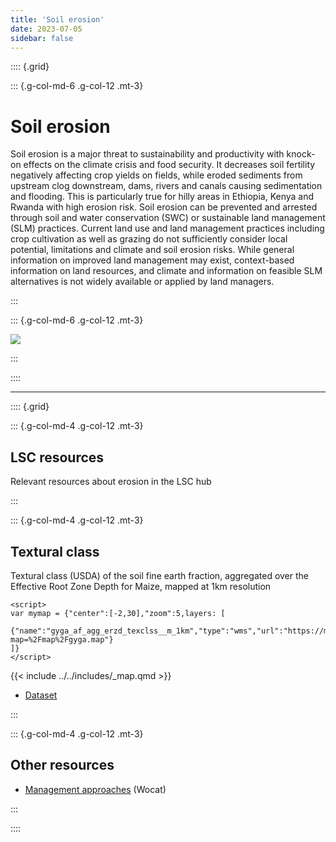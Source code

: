 ```yaml
---
title: 'Soil erosion'
date: 2023-07-05
sidebar: false
---
```


:::: {.grid}

::: {.g-col-md-6 .g-col-12 .mt-3}

# Soil erosion

Soil erosion is a major threat to sustainability and productivity with knock-on effects on the climate crisis and food security. It decreases soil fertility negatively affecting crop yields on fields, while eroded sediments from upstream clog downstream, dams, rivers and canals causing sedimentation and flooding. This is particularly true for hilly areas in Ethiopia, Kenya and Rwanda with high erosion risk. Soil erosion can be prevented and arrested through soil and water conservation (SWC) or sustainable land management (SLM) practices. Current land use and land management practices including crop cultivation as well as grazing do not sufficiently consider local potential, limitations and climate and soil erosion risks.  While general information on improved land management may exist, context-based information on land resources, and climate and information on feasible SLM alternatives is not widely available or applied by land managers. ​

:::

::: {.g-col-md-6 .g-col-12 .mt-3}

![](../../img/threats/erosion.jpg)

:::

::::

---


:::: {.grid}

::: {.g-col-md-4 .g-col-12 .mt-3}
## LSC resources

Relevant resources about erosion in the LSC hub

<div id="list-res" class="pt-3"></div>

<script>
const url = "https://rwanda.lsc-hubs.org/cat/collections/metadata:main/items?f=json&limit=10&q=erosion&"; 
fetch(url).then(response => response.text()).then(data => {
html = "<div>";
data =  JSON.parse(data);

data.features.forEach(r => {
  try {
  p = r.properties;
  html +=           "<div class='card bg-opacity-10 bg-success h-100'>"+
                    "<div class='card-header rounded-top bg-success'><a href='https://rwanda.lsc-hubs.org/cat/collections/metadata:main/items/" +
                    encodeURIComponent(r.id) + "'>" +
                    (p.title ? p.title.substring(0, 60) : r.id) + "</a> "+(p.updated?'<br/>'+p.updated.split('T')[0]:'none')+"</div>"+
                    "<div class='card-body rounded-bottom'>"+
                    (p.description ? p.description.substring(0, 120) : "") + "</div></div>";
  } catch (e) {console.log(e)}
})
document.getElementById('list-res').innerHTML = html;
})
</script>

:::

::: {.g-col-md-4 .g-col-12 .mt-3}

## Textural class

Textural class (USDA) of the soil fine earth fraction, aggregated over the Effective Root Zone Depth for Maize, mapped at 1km resolution

```{=html}
<script>
var mymap = {"center":[-2,30],"zoom":5,layers: [
  {"name":"gyga_af_agg_erzd_texclss__m_1km","type":"wms","url":"https://maps.isric.org/mapserv?map=%2Fmap%2Fgyga.map"}
]}
</script>
```
{{< include ../../includes/_map.qmd >}}

- [Dataset](https://data.isric.org/geonetwork/srv/eng/catalog.search#/metadata/10aa9a99-1433-11e9-a8fa-a0481ca9e724) 


:::

::: {.g-col-md-4 .g-col-12 .mt-3}
## Other resources

- [Management approaches](https://qcat.wocat.net/en/wocat/list/?type=wocat&q=erosion&filter__qg_location__country=country_RWA) (Wocat)

:::

::::